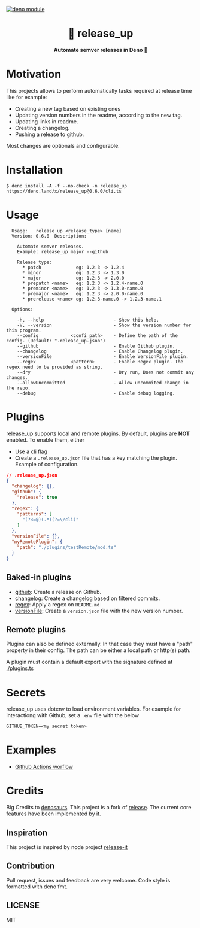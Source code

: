[![deno module](https://shield.deno.dev/x/release_up)](https://deno.land/x/release_up)

<h1 align="center">
  🌱 release_up
</h1>

<p align="center">
  <b>Automate semver releases in Deno 🦕</b>
</p>

# Motivation

This projects allows to perform automatically tasks required at release time
like for example:

- Creating a new tag based on existing ones
- Updating version numbers in the readme, according to the new tag.
- Updating links in readme.
- Creating a changelog.
- Pushing a release to github.

Most changes are optionals and configurable.

# Installation

```
$ deno install -A -f --no-check -n release_up https://deno.land/x/release_up@0.6.0/cli.ts
```

# Usage

```
  Usage:   release_up <release_type> [name]
  Version: 0.6.0  Description:

    Automate semver releases.
    Example: release_up major --github

    Release type:
      * patch             eg: 1.2.3 -> 1.2.4
      * minor             eg: 1.2.3 -> 1.3.0
      * major             eg: 1.2.3 -> 2.0.0
      * prepatch <name>   eg: 1.2.3 -> 1.2.4-name.0
      * preminor <name>   eg: 1.2.3 -> 1.3.0-name.0
      * premajor <name>   eg: 1.2.3 -> 2.0.0-name.0
      * prerelease <name> eg: 1.2.3-name.0 -> 1.2.3-name.1

  Options:

    -h, --help                          - Show this help.
    -V, --version                       - Show the version number for this program.
    --config            <confi_path>    - Define the path of the config. (Default: ".release_up.json")
    --github                            - Enable Github plugin.
    --changelog                         - Enable Changelog plugin.
    --versionFile                       - Enable VersionFile plugin.
    --regex             <pattern>       - Enable Regex plugin. The regex need to be provided as string.
    --dry                               - Dry run, Does not commit any changes.
    --allowUncommitted                  - Allow uncommited change in the repo.
    --debug                             - Enable debug logging.
```

# Plugins

release_up supports local and remote plugins. By default, plugins are **NOT**
enabled. To enable them, either

- Use a cli flag
- Create a `.release_up.json` file that has a key matching the plugin. Example
  of configuration.

```json
// .release_up.json
{
  "changelog": {},
  "github": {
    "release": true
  },
  "regex": {
    "patterns": [
      "(?<=@)(.*)(?=\/cli)"
    ]
  },
  "versionFile": {},
  "myRemotePlugin": {
    "path": "./plugins/testRemote/mod.ts"
  }
}
```

## Baked-in plugins

- [github](./doc/doc.md#github): Create a release on Github.
- [changelog](./doc/doc.md#changelog): Create a changelog based on filtered
  commits.
- [regex](./doc/doc.md#changelog): Apply a regex on `README.md`
- [versionFile](./plugins/versionFile/mod.ts): Create a `version.json` file with
  the new version number.

## Remote plugins

Plugins can also be defined externally. In that case they must have a "path"
property in their config. The path can be either a local path or http(s) path.

A plugin must contain a default export with the signature defined at
[./plugins.ts](/plugins.ts)

# Secrets

release_up uses dotenv to load environment variables. For example for
interactiong with Github, set a `.env` file with the below

```
GITHUB_TOKEN=<my secret token>
```

# Examples

- [Github Actions worflow](.github/workflows/bump.yml)

# Credits

Big Credits to [denosaurs](https://github.com/denosaurs). This project is a fork
of [release](https://github.com/denosaurs/release). The current core features
have been implemented by it.

## Inspiration

This project is inspired by node project
[release-it](https://github.com/release-it/release-it)

## Contribution

Pull request, issues and feedback are very welcome. Code style is formatted with
deno fmt.

## LICENSE

MIT
